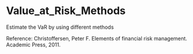 # Value_at_Risk_Methods
Estimate the VaR by using different methods

Reference: 
Christoffersen, Peter F. Elements of financial risk management. Academic Press, 2011.
